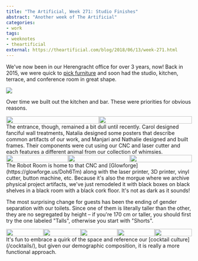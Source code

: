 ```yaml
---
title: "The Artificial, Week 271: Studio Finishes"
abstract: "Another week of The Artificial"
categories:
- work
tags:
- weeknotes
- theartificial
external: https://theartificial.com/blog/2018/06/13/week-271.html
---
```


We've now been in our Herengracht office for over 3 years, now! Back in 2015, we were quick to [pick furniture](https://theartificial.com/blog/2015/04/17/links.html) and soon had the studio, kitchen, terrace, and conference room in great shape.

![](week-271/studio.jpg)

Over time we built out the kitchen and bar. These were priorities for obvious reasons.

<div style="display: table; border-collapse: collapse; width: 100%">
    <div style="display: table-cell; vertical-align: top;">
        <img src="week-271/cookies.jpg" style="display: block; width: 100%; height: auto; padding: 0;">
    </div>
    <div style="display: table-cell; vertical-align: top;">
        <img src="week-271/bar.jpg" style="display: block; width: 100%; height: auto; padding: 0;">
    </div>
</div>
The entrance, though, remained a bit dull until recently. Carol designed fanciful wall treatments, Natalia designed some posters that describe common artifacts of our work, and Manjari and Nathalie designed and built frames. Their components were cut using our CNC and laser cutter and each features a different animal from our collection of whimsies.

<div style="display: table; border-collapse: collapse; width: 100%">
    <div style="display: table-cell; vertical-align: top;">
        <img src="week-271/vijf.jpg" style="display: block; width: 100%; height: auto; padding: 0;">
    </div>
    <div style="display: table-cell; vertical-align: top;">
        <img src="week-271/stairs.jpg" style="display: block; width: 100%; height: auto; padding: 0;">
    </div>
    <div style="display: table-cell; vertical-align: top;">
        <img src="week-271/frame.jpg" style="display: block; width: 100%; height: auto; padding: 0;">
    </div>
</div>
The Robot Room is home to that CNC and [Glowforge](https://glowforge.us/Doh6Tm) along with the laser printer, 3D printer, vinyl cutter, button machine, etc. Because it's also the morgue where we archive physical project artifacts, we've just remodeled it with black boxes on black shelves in a black room with a black cork floor. It's not as dark as it sounds!

The most surprising change for guests has been the ending of gender separation with our toilets. Since one of them is literally taller than the other, they are no segregated by height – if you're 170 cm or taller, you should first try the one labeled "Talls", otherwise you start with "Shorts".

<div style="display: table; border-collapse: collapse; width: 100%">
    <div style="display: table-cell; vertical-align: top;">
        <img src="week-271/robots.jpg" style="display: block; width: 100%; height: auto; padding: 0;">
    </div>
    <div style="display: table-cell; vertical-align: top;">
        <img src="week-271/morgue.jpg" style="display: block; width: 100%; height: auto; padding: 0;">
    </div>
    <div style="display: table-cell; vertical-align: top;">
        <img src="week-271/talls.jpg" style="display: block; width: 100%; height: auto; padding: 0;">
    </div>
    <div style="display: table-cell; vertical-align: top;">
        <img src="week-271/toilets.jpg" style="display: block; width: 100%; height: auto; padding: 0;">
    </div>
    <div style="display: table-cell; vertical-align: top;">
        <img src="week-271/shorts.jpg" style="display: block; width: 100%; height: auto; padding: 0;">
    </div>
</div>
It's fun to embrace a quirk of the space and reference our [cocktail culture](/cocktails/), but given our demographic composition, it is really a more functional approach.
